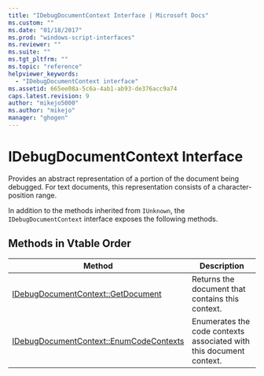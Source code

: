 ```yaml
---
title: "IDebugDocumentContext Interface | Microsoft Docs"
ms.custom: ""
ms.date: "01/18/2017"
ms.prod: "windows-script-interfaces"
ms.reviewer: ""
ms.suite: ""
ms.tgt_pltfrm: ""
ms.topic: "reference"
helpviewer_keywords: 
  - "IDebugDocumentContext interface"
ms.assetid: 665ee08a-5c6a-4ab1-ab93-de376acc9a74
caps.latest.revision: 9
author: "mikejo5000"
ms.author: "mikejo"
manager: "ghogen"
---
```

# IDebugDocumentContext Interface
Provides an abstract representation of a portion of the document being debugged. For text documents, this representation consists of a character-position range.  
  
 In addition to the methods inherited from `IUnknown`, the `IDebugDocumentContext` interface exposes the following methods.  
  
## Methods in Vtable Order  
  
|Method|Description|  
|------------|-----------------|  
|[IDebugDocumentContext::GetDocument](../../winscript/reference/idebugdocumentcontext-getdocument.md)|Returns the document that contains this context.|  
|[IDebugDocumentContext::EnumCodeContexts](../../winscript/reference/idebugdocumentcontext-enumcodecontexts.md)|Enumerates the code contexts associated with this document context.|